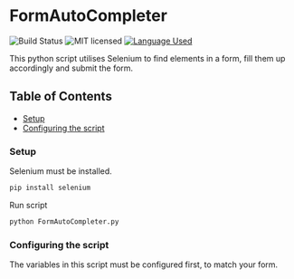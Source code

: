 # FormAutoCompleter
![Build Status](https://travis-ci.org/gabfl/vault.svg?branch=master)
![MIT licensed](https://img.shields.io/badge/license-MIT-green.svg)
[![Language Used](https://img.shields.io/badge/Language-Python-blue)](https://www.python.org/)

This python script utilises Selenium to find elements in a form, fill them up accordingly and submit the form.

## Table of Contents
* [Setup](#setup)
* [Configuring the script](#configuring-the-script)

### Setup
Selenium must be installed.
```bash
pip install selenium
```

Run script
```bash
python FormAutoCompleter.py
```

### Configuring the script
The variables in this script must be configured first, to match your form.
